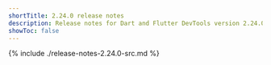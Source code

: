 ```yaml
---
shortTitle: 2.24.0 release notes
description: Release notes for Dart and Flutter DevTools version 2.24.0.
showToc: false
---
```


{% include ./release-notes-2.24.0-src.md %}
